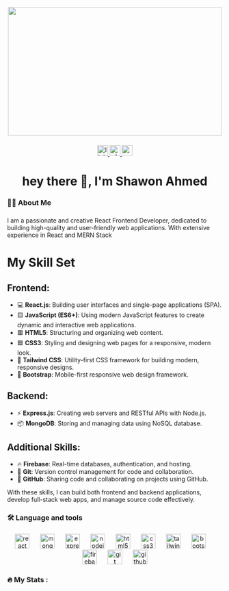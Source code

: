 
<div align="center">
  <img width='500' height='300' src="https://i.ibb.co.com/QNXgjD0/Your-paragraph-text.png"  />
</div>

###

<div align="center">
  <a href="https://www.linkedin.com/in/shawon-ahmed-4b091b1a4/" target="_blank">
    <img src="https://img.shields.io/static/v1?message=LinkedIn&logo=linkedin&label=&color=0077B5&logoColor=white&labelColor=&style=for-the-badge" height="25" alt="linkedin logo"  />
  </a>
  <a href="https://wa.me/8801912843658" target="_blank">
    <img src="https://img.shields.io/static/v1?message=Whatsapp&logo=whatsapp&label=&color=25D366&logoColor=white&labelColor=&style=for-the-badge" height="25" alt="whatsapp logo"  />
  </a>
  <a href="mailto:shawonahmed55660@gmail.com" target="_blank">
    <img src="https://img.shields.io/static/v1?message=Gmail&logo=gmail&label=&color=D14836&logoColor=white&labelColor=&style=for-the-badge" height="25" alt="gmail logo"  />
  </a>
</div>

###

<h1 align="center">hey there 👋, I'm Shawon Ahmed</h1>

###

<h3 align="left">👩‍💻  About Me</h3>

###

<p align="left">I am a passionate and creative React Frontend Developer, dedicated to building high-quality and user-friendly web applications. With extensive experience in React and MERN Stack</p>

###
# My Skill Set

## Frontend:
- 💻 **React.js**: Building user interfaces and single-page applications (SPA).
- 🟨 **JavaScript (ES6+)**: Using modern JavaScript features to create dynamic and interactive web applications.
- 🟥 **HTML5**: Structuring and organizing web content.
- 🟦 **CSS3**: Styling and designing web pages for a responsive, modern look.
- 🎨 **Tailwind CSS**: Utility-first CSS framework for building modern, responsive designs.
- 📱 **Bootstrap**: Mobile-first responsive web design framework.

## Backend:
- ⚡ **Express.js**: Creating web servers and RESTful APIs with Node.js.
- 📦 **MongoDB**: Storing and managing data using NoSQL database.

## Additional Skills:
- 🔥 **Firebase**: Real-time databases, authentication, and hosting.
- 🔧 **Git**: Version control management for code and collaboration.
- 🐙 **GitHub**: Sharing code and collaborating on projects using GitHub.

With these skills, I can build both frontend and backend applications, develop full-stack web apps, and manage source code effectively.

<h3 align="left">🛠 Language and tools</h3>

###

<div align="center">
  <img src="https://cdn.jsdelivr.net/gh/devicons/devicon/icons/react/react-original.svg" height="34" alt="react logo"  />
  <img width="17" />
  <img src="https://cdn.jsdelivr.net/gh/devicons/devicon/icons/mongodb/mongodb-original.svg" height="34" alt="mongodb logo"  />
  <img width="17" />
  <img src="https://cdn.jsdelivr.net/gh/devicons/devicon/icons/express/express-original.svg" height="34" alt="express logo"  />
  <img width="17" />
  <img src="https://cdn.jsdelivr.net/gh/devicons/devicon/icons/nodejs/nodejs-original.svg" height="34" alt="nodejs logo"  />
  <img width="17" />
  <img src="https://cdn.jsdelivr.net/gh/devicons/devicon/icons/html5/html5-original.svg" height="34" alt="html5 logo"  />
  <img width="17" />
  <img src="https://cdn.jsdelivr.net/gh/devicons/devicon/icons/css3/css3-original.svg" height="34" alt="css3 logo"  />
  <img width="17" />
  <img src="https://cdn.jsdelivr.net/gh/devicons/devicon/icons/tailwindcss/tailwindcss-original-wordmark.svg" height="34" alt="tailwindcss logo"  />
  <img width="17" />
  <img src="https://cdn.jsdelivr.net/gh/devicons/devicon/icons/bootstrap/bootstrap-original.svg" height="34" alt="bootstrap logo"  />
  <img width="17" />
  <img src="https://cdn.jsdelivr.net/gh/devicons/devicon/icons/firebase/firebase-plain.svg" height="34" alt="firebase logo"  />
  <img width="17" />
  <img src="https://cdn.jsdelivr.net/gh/devicons/devicon/icons/git/git-original.svg" height="34" alt="git logo"  />
  <img width="17" />
  <img src="https://cdn.jsdelivr.net/gh/devicons/devicon/icons/github/github-original.svg" height="34" alt="github logo"  />
</div>

###

<h3 align="left">🔥   My Stats :</h3>

###

